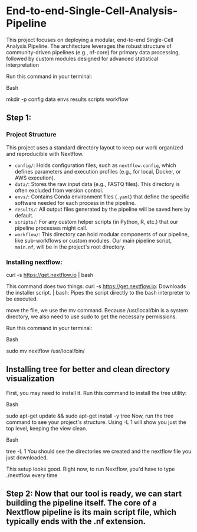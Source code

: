 # End-to-end-Single-Cell-Analysis-Pipeline
This project focuses on deploying a modular, end-to-end Single-Cell Analysis Pipeline. The architecture leverages the robust structure of community-driven pipelines (e.g., nf-core) for primary data processing, followed by custom modules designed for advanced statistical interpretation


Run this command in your terminal:

Bash

mkdir -p config data envs results scripts workflow

## Step 1: 
### Project Structure

This project uses a standard directory layout to keep our work organized and reproducible with Nextflow.

-   `config/`: Holds configuration files, such as `nextflow.config`, which defines parameters and execution profiles (e.g., for local, Docker, or AWS execution).
-   `data/`: Stores the raw input data (e.g., FASTQ files). This directory is often excluded from version control.
-   `envs/`: Contains Conda environment files (`.yaml`) that define the specific software needed for each process in the pipeline.
-   `results/`: All output files generated by the pipeline will be saved here by default.
-   `scripts/`: For any custom helper scripts (in Python, R, etc.) that our pipeline processes might call.
-   `workflow/`: This directory can hold modular components of our pipeline, like sub-workflows or custom modules. Our main pipeline script, `main.nf`, will be in the project's root directory.



### Installing nextflow: 
curl -s https://get.nextflow.io | bash

This command does two things:
curl -s https://get.nextflow.io: Downloads the installer script.
| bash: Pipes the script directly to the bash interpreter to be executed.

move the file, we use the mv command. Because /usr/local/bin is a system directory, we also need to use sudo to get the necessary permissions.

Run this command in your terminal:

Bash

sudo mv nextflow /usr/local/bin/

## Installing tree for better and clean directory visualization 

First, you may need to install it. Run this command to install the tree utility:

Bash

sudo apt-get update && sudo apt-get install -y tree
Now, run the tree command to see your project's structure. Using -L 1 will show you just the top level, keeping the view clean.

Bash

tree -L 1
You should see the directories we created and the nextflow file you just downloaded.

This setup looks good. Right now, to run Nextflow, you'd have to type ./nextflow every time


## Step 2: Now that our tool is ready, we can start building the pipeline itself. The core of a Nextflow pipeline is its main script file, which typically ends with the .nf extension.
